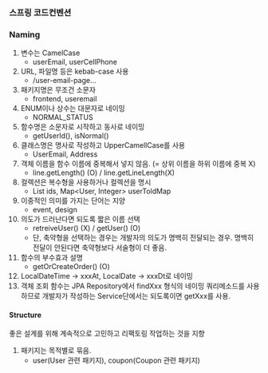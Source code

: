 ### 스프링 코드컨벤션

### Naming

1. 변수는 CamelCase
   - userEmail, userCellPhone
2. URL,  파일명 등은 kebab-case 사용
   - /user-email-page...
3. 패키지명은 무조건 소문자
   - frontend, useremail
4. ENUM이나 상수는 대문자로 네이밍
   - NORMAL_STATUS
5. 함수명은 소문자로 시작하고 동사로 네이밍
   - getUserId(), isNormal()
6. 클래스명은 명사로 작성하고 UpperCamellCase를 사용
   - UserEmail, Address
7. 객체 이름을 함수 이름에 중복해서 넣지 않음. (= 상위 이름을 하위 이름에 중복 X)
   - line.getLength() (O) / line.getLineLength(X)
8. 컬렉션은 복수형을 사용하거나 컬렉션을 명시
   - List ids, Map<User, Integer> userToldMap
9. 이중적인 의미를 가지는 단어는 지양
   - event, design
10. 의도가 드러난다면 되도록 짧은 이름 선택
    - retreiveUser() (X) / getUser() (O)
    - 단, 축약형을 선택하는 경우는 개발자의 의도가 명백히 전달되는 경우. 명백히 전달이 안된다면 축약형보다 서술형이 더 좋음.
11. 함수의 부수효과 설명
    - getOrCreateOrder() (O)
12. LocalDateTime -> xxxAt, LocalDate -> xxxDt로 네이밍
13. 객체 조회 함수는 JPA Repository에서 findXxx 형식의 네이밍 쿼리메소드를 사용하므로 개발자가 작성하는 Service단에서는 되도록이면 getXxx를 사용.



#### Structure

좋은 설계를 위해 계속적으로 고민하고 리팩토링 작업하는 것을 지향

1. 패키지는 목적별로 묶음.
   - user(User 관련 패키지), coupon(Coupon 관련 패키지)